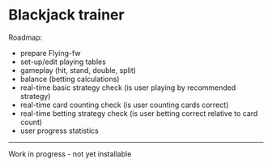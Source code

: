 # Blackjack trainer

Roadmap:
- prepare Flying-fw
- set-up/edit playing tables
- gameplay (hit, stand, double, split)
- balance (betting calculations)
- real-time basic strategy check (is user playing by recommended strategy)
- real-time card counting check (is user counting cards correct)
- real-time betting strategy check (is user betting correct relative to card count)
- user progress statistics

--------------------------------------------------------
Work in progress - not yet installable
